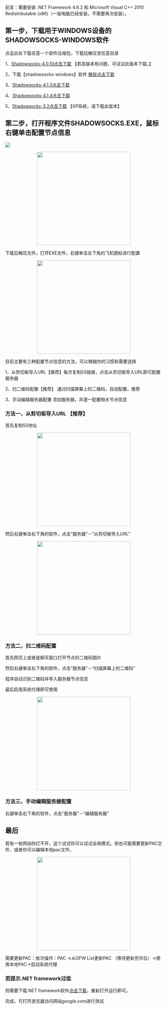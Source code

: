 前言：需要安装 .NET Framework 4.6.2 和 Microsoft Visual C++ 2015 Redistributable (x86)（一般电脑已经安装，不需要再次安装）。

## 第一步，下载用于WINDOWS设备的SHADOWSOCKS-WINDOWS软件

点击此处下载任意一个软件压缩包，下载后解压至任意目录

1、[Shadowsocks-4.0.10点击下载](https://github.com/shadowsocks/shadowsocks-windows/releases/download/4.0.10/Shadowsocks-4.0.10.zip)  【若高版本有问题，可试试此版本下载。】

2、下载【shadowsocks-windows】软件 [微软点击下载](https://raw.githubusercontent.com/ss-ssr/download/master/shadowsocks-windows.zip)

3、[Shadowsocks-4.1.3点击下载](https://github.com/shadowsocks/shadowsocks-windows/releases/download/4.1.3/Shadowsocks-4.1.3.zip)

4、[Shadowsocks-4.1.4点击下载](https://github.com/shadowsocks/shadowsocks-windows/releases/download/4.1.4/Shadowsocks-4.1.4.zip)

5、[Shadowsocks-3.2点击下载](https://github.com/shadowsocks/shadowsocks-windows/releases/download/3.2/Shadowsocks-3.2.zip)  【XP系统，请下载此版本】

## 第二步，打开程序文件SHADOWSOCKS.EXE，鼠标右键单击配置节点信息

![](https://github.com/ss-ssr/Help/blob/master/w1.png)

<div align=center><img width="auto" height="300" src="https://github.com/ss-ssr/help/blob/master/w1.png"/></div>

下载后解压文件，打开EXE文件，右键单击左下角的飞机图标进行配置

<div align=center><img width="auto" height="300" src="https://github.com/ss-ssr/help/blob/master/w2.png"/></div>

目前主要有三种配置节点信息的方法，可以根据你的习惯和需要选择

1、从剪切板导入URL【推荐】每次复制SS链接，点击从剪切板导入URL即可配置服务器

2、扫二维码配置【推荐】	通过扫描屏幕上的二维码，自动配置，推荐

3、手动编辑服务器配置	添加服务器，并逐一配置相关节点信息

### 方法一，从剪切板导入URL 【推荐】

首先复制SS地址
<div align=center><img width="auto" height="300" src="https://github.com/ss-ssr/help/blob/master/%E7%85%A7%E7%89%87/w10.jpg"/></div>

然后右键单击右下角的软件，点击“服务器”－“从剪切板导入URL”

<div align=center><img width="auto" height="300" src="https://github.com/ss-ssr/help/blob/master/%E7%85%A7%E7%89%87/w11.jpg"/></div>

### 方法二，扫二维码配置

首先网页上或者是聊天窗口打开节点的二维码图片

然后右键单击右下角的软件，点击“服务器”－“扫描屏幕上的二维码”

程序自动识别二维码并导入服务器节点信息

最后启用系统代理即可使用

<div align=center><img width="auto" height="300" src="https://github.com/ss-ssr/help/blob/master/w3.png"/></div>

### 方法三，手动编辑服务器配置

右键单击右下角的软件，点击“服务器”－“编辑服务器”

## 最后

若有一些网站你打不开，这个试试你可以试试全局模式。但也可能需要更新PAC文件，或者你可以编辑本地pac文件。

<div align=center><img width="auto" height="300" src="https://github.com/ss-ssr/help/blob/master/%E7%85%A7%E7%89%87/w12.jpg"/></div>

需要更新PAC：依次操作：PAC ->从GFW List更新PAC （等待更新完毕后）->使用本地PAC->启动系统代理

### 若提示.NET framework过低

则需要下载.NET framework软件[点击下载](https://www.microsoft.com/zh-CN/download/details.aspx?id=53344)，重新打开运行即可。

完成，可打开游览器访问网站google.com进行测试


